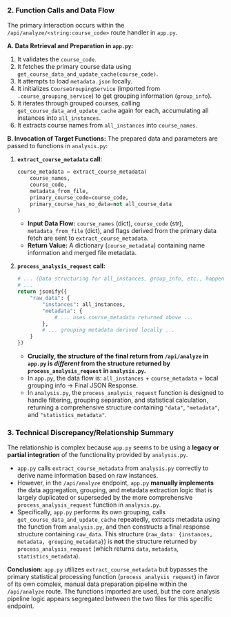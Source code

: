 ### 2. Function Calls and Data Flow

The primary interaction occurs within the `/api/analyze/<string:course_code>` route handler in `app.py`.

**A. Data Retrieval and Preparation in `app.py`:**
1.  It validates the `course_code`.
2.  It fetches the primary course data using `get_course_data_and_update_cache(course_code)`.
3.  It attempts to load `metadata.json` locally.
4.  It initializes `CourseGroupingService` (imported from `.course_grouping_service`) to get grouping information (`group_info`).
5.  It iterates through grouped courses, calling `get_course_data_and_update_cache` again for each, accumulating all instances into `all_instances`.
6.  It extracts course names from `all_instances` into `course_names`.

**B. Invocation of Target Functions:**
The prepared data and parameters are passed to functions in `analysis.py`:

1.  **`extract_course_metadata` call:**
    ```python
    course_metadata = extract_course_metadata(
        course_names, 
        course_code, 
        metadata_from_file,
        primary_course_code=course_code,
        primary_course_has_no_data=not all_course_data
    )
    ```
    *   **Input Data Flow:** `course_names` (dict), `course_code` (str), `metadata_from_file` (dict), and flags derived from the primary data fetch are sent to `extract_course_metadata`.
    *   **Return Value:** A dictionary (`course_metadata`) containing name information and merged file metadata.

2.  **`process_analysis_request` call:**
    ```python
    # ... (Data structuring for all_instances, group_info, etc., happens here)
    # ...
    return jsonify({
        "raw_data": {
            "instances": all_instances,
            "metadata": {
                # ... uses course_metadata returned above ...
            },
            # ... grouping metadata derived locally ...
        }
    })
    ```
    *   **Crucially, the structure of the final return from `/api/analyze` in `app.py` is *different* from the structure returned by `process_analysis_request` in `analysis.py`.**
    *   In `app.py`, the data flow is: `all_instances` + `course_metadata` + local grouping info $\rightarrow$ Final JSON Response.
    *   In `analysis.py`, the `process_analysis_request` function is designed to handle filtering, grouping separation, and statistical calculation, returning a comprehensive structure containing `"data"`, `"metadata"`, and `"statistics_metadata"`.

### 3. Technical Discrepancy/Relationship Summary

The relationship is complex because `app.py` seems to be using a **legacy or partial integration** of the functionality provided by `analysis.py`.

*   `app.py` calls `extract_course_metadata` from `analysis.py` correctly to derive name information based on raw instances.
*   However, in the `/api/analyze` endpoint, `app.py` **manually implements** the data aggregation, grouping, and metadata extraction logic that is largely duplicated or superseded by the more comprehensive `process_analysis_request` function in `analysis.py`.
*   Specifically, `app.py` performs its own grouping, calls `get_course_data_and_update_cache` repeatedly, extracts metadata using the function from `analysis.py`, and then constructs a final response structure containing `raw_data`. This structure (`raw_data: {instances, metadata, grouping_metadata}`) is **not** the structure returned by `process_analysis_request` (which returns `data`, `metadata`, `statistics_metadata`).

**Conclusion:** `app.py` utilizes `extract_course_metadata` but bypasses the primary statistical processing function (`process_analysis_request`) in favor of its own complex, manual data preparation pipeline within the `/api/analyze` route. The functions imported are used, but the core analysis pipeline logic appears segregated between the two files for this specific endpoint.